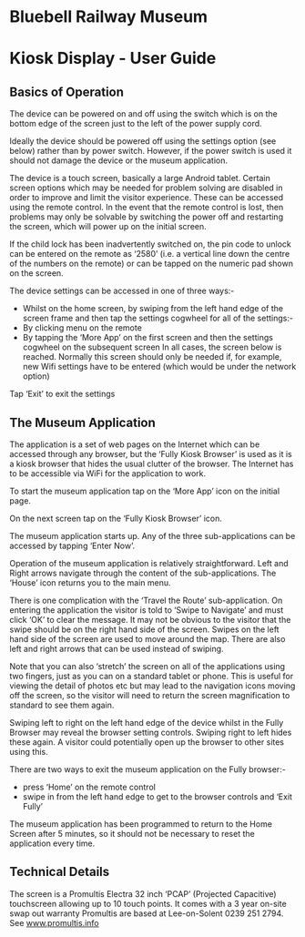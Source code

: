 # Bluebell Railway Museum

# Kiosk Display - User Guide

## Basics of Operation

The device can be powered on and off using the switch which is on the bottom edge of the screen just to the left of the power supply cord.

Ideally the device should be powered off using the settings option (see below) rather than by power switch. However, if the power switch is used it should not damage the device or the museum application.

The device is a touch screen, basically a large Android tablet. Certain screen options which may be needed for problem solving are disabled in order to improve and limit the visitor experience. These can be accessed using the remote control. In the event that the remote control is lost, then problems may only be solvable by switching the power off and restarting the screen, which will power up on the initial screen.

If the child lock has been inadvertently switched on, the pin code to unlock can be entered on the remote as ‘2580’ (i.e. a vertical line down the centre of the numbers on the remote) or can be tapped on the numeric pad shown on the screen.

The device settings can be accessed in one of three ways:-

- Whilst on the home screen, by swiping from the left hand edge of the screen frame and then tap the settings cogwheel for all of the settings:-
- By clicking menu on the remote
- By tapping the ‘More App’ on the first screen and then the settings cogwheel on the subsequent screen
  In all cases, the screen below is reached. Normally this screen should only be needed if, for example, new Wifi settings have to be entered (which would be under the network option)

Tap ‘Exit’ to exit the settings

## The Museum Application

The application is a set of web pages on the Internet which can be accessed through any browser, but the ‘Fully Kiosk Browser’ is used as it is a kiosk browser that hides the usual clutter of the browser. The Internet has to be accessible via WiFi for the application to work.

To start the museum application tap on the ‘More App’ icon on the initial page.

On the next screen tap on the ‘Fully Kiosk Browser’ icon.

The museum application starts up. Any of the three sub-applications can be accessed by tapping ‘Enter Now’.

Operation of the museum application is relatively straightforward. Left and Right arrows navigate through the content of the sub-applications. The ‘House’ icon returns you to the main menu.

There is one complication with the ‘Travel the Route’ sub-application. On entering the application the visitor is told to ‘Swipe to Navigate’ and must click ‘OK’ to clear the message. It may not be obvious to the visitor that the swipe should be on the right hand side of the screen. Swipes on the left hand side of the screen are used to move around the map. There are also left and right arrows that can be used instead of swiping.

Note that you can also ‘stretch’ the screen on all of the applications using two fingers, just as you can on a standard tablet or phone. This is useful for viewing the detail of photos etc but may lead to the navigation icons moving off the screen, so the visitor will need to return the screen magnification to standard to see them again.

Swiping left to right on the left hand edge of the device whilst in the Fully Browser may reveal the browser setting controls. Swiping right to left hides these again. A visitor could potentially open up the browser to other sites using this.

There are two ways to exit the museum application on the Fully browser:-

- press ‘Home’ on the remote control
- swipe in from the left hand edge to get to the browser controls and ‘Exit Fully’

The museum application has been programmed to return to the Home Screen after 5 minutes, so it should not be necessary to reset the application every time.

## Technical Details

The screen is a Promultis Electra 32 inch ‘PCAP’ (Projected Capacitive) touchscreen allowing up to 10 touch points.
It comes with a 3 year on-site swap out warranty
Promultis are based at Lee-on-Solent 0239 251 2794. See www.promultis.info
